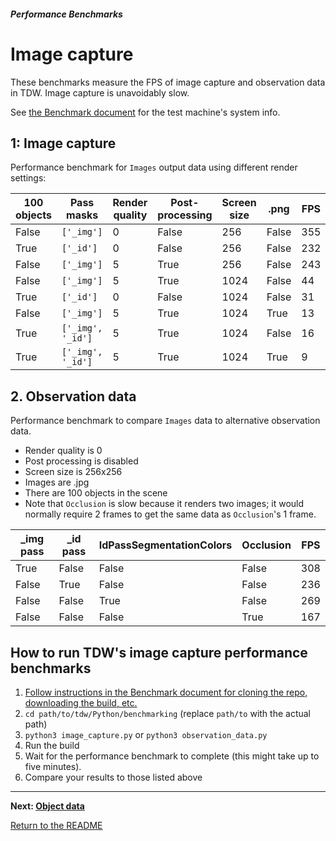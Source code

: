 ##### Performance Benchmarks

# Image capture

These benchmarks measure the FPS of image capture and observation data in TDW. Image capture is unavoidably slow.

See [the Benchmark document](benchmark.md) for the test machine's system info.

## 1: Image capture

Performance benchmark for `Images` output data using different render settings:

| 100 objects | Pass masks        | Render quality | Post-processing | Screen size | .png  | FPS  |
| ----------- | ----------------- | -------------- | --------------- | ----------- | ----- | ---- |
| False       | `['_img']`        | 0              | False           | 256         | False | 355  |
| True        | `['_id']`         | 0              | False           | 256         | False | 232  |
| False       | `['_img']`        | 5              | True            | 256         | False | 243  |
| False       | `['_img']`        | 5              | True            | 1024        | False | 44   |
| True        | `['_id']`         | 0              | False           | 1024        | False | 31   |
| False       | `['_img']`        | 5              | True            | 1024        | True  | 13   |
| True        | `['_img', '_id']` | 5              | True            | 1024        | False | 16   |
| True        | `['_img', '_id']` | 5              | True            | 1024        | True  | 9    |

## 2. Observation data

Performance benchmark to compare `Images` data to alternative observation data. 

- Render quality is 0
- Post processing is disabled
- Screen size is 256x256
- Images are .jpg
- There are 100 objects in the scene
- Note that `Occlusion` is slow because it renders two images; it would normally require 2 frames to get the same data as `Occlusion`'s 1 frame.

| _img pass | _id pass | IdPassSegmentationColors | Occlusion | FPS  |
| --------- | -------- | ------------------------ | --------- | ---- |
| True      | False    | False                    | False     | 308  |
| False     | True     | False                    | False     | 236  |
| False     | False    | True                     | False     | 269  |
| False     | False    | False                    | True      | 167  |

## How to run TDW's image capture performance benchmarks

1. [Follow instructions in the Benchmark document for cloning the repo, downloading the build, etc.](benchmark.md)
2. `cd path/to/tdw/Python/benchmarking` (replace `path/to` with the actual path)
3. `python3 image_capture.py` or `python3 observation_data.py`
4. Run the build
5. Wait for the performance benchmark to complete (this might take up to five minutes).
6. Compare your results to those listed above


***

**Next: [Object data](object_data.md)**

[Return to the README](../../README.md)